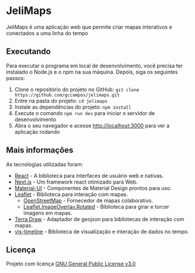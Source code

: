 # JeliMaps

JeliMaps é uma aplicação web que permite criar mapas interativos e conectados a uma linha do tempo

## Executando

Para executar o programa em local de desenvolvimento, você precisa ter instalado o Node.js e o npm na sua máquina. Depois, siga os seguintes passos:

1. Clone o repositório do projeto no GitHub: `git clone https://github.com/gccampos/jelimaps.git`
2. Entre na pasta do projeto: `cd jelimaps`
3. Instale as dependências do projeto: `npm install`
4. Execute o comando `npm run dev` para iniciar o servidor de desenvolvimento
5. Abra o seu navegador e acesse [http://localhost:3000](http://localhost:3000) para ver a aplicação rodando

## Mais informações

As tecnologias utilizadas foram:

- [React](https://react.dev/) - A biblioteca para interfaces de usuário web e nativas.
- [Next.js](https://nextjs.org/) - Um framework react otimizado para Web.
- [Material-UI](https://mui.com/material-ui/) - Componentes de Material Design prontos para uso.
- [Leaflet](https://leafletjs.com/) - Biblioteca para interação com mapas.
  - [OpenStreetMap](https://www.openstreetmap.org/) - Fornecedor de mapas colaborativo.
  - [Leaflet.ImageOverlay.Rotated](https://ivansanchez.github.io/Leaflet.ImageOverlay.Rotated/) - Biblioteca para girar e torcer imagens em mapas.
- [Terra Draw](https://terradraw.io/) - Adaptador de geojson para bibliotecas de interação com mapas.
- [vis-timeline](https://visjs.github.io/vis-timeline/docs/timeline/) - Biblioteca de visualização e interação de dados no tempo.

## Licença

Projeto com licença [GNU General Public License v3.0](https://github.com/gccampos/jelimaps/blob/main/LICENSE)
